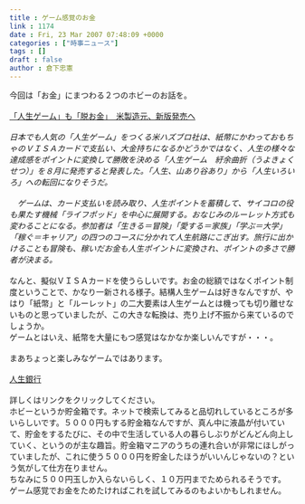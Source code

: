 ```yaml
---
title : ゲーム感覚のお金
link : 1174
date : Fri, 23 Mar 2007 07:48:09 +0000
categories : ["時事ニュース"]
tags : []
draft : false
author : 倉下忠憲
---
```


今回は「お金」にまつわる２つのホビーのお話を。<BR><BR><A HREF="http://www.asahi.com/international/update/0321/003.html" TARGET="_blank">「人生ゲーム」も「脱お金」　米製造元、新版発売へ</A><BR><BR><I>日本でも人気の「人生ゲーム」をつくる米ハズブロ社は、紙幣にかわっておもちゃのＶＩＳＡカードで支払い、大金持ちになるかどうかではなく、人生の様々な達成感をポイントに変換して勝敗を決める「人生ゲーム　紆余曲折（うよきょくせつ）」を８月に発売すると発表した。「人生、山あり谷あり」から「人生いろいろ」への転回になりそうだ。 <BR><BR>　ゲームは、カード支払いを読み取り、人生ポイントを蓄積して、サイコロの役も果たす機械「ライフポッド」を中心に展開する。おなじみのルーレット方式も変わることになる。参加者は「生きる＝冒険」「愛する＝家族」「学ぶ＝大学」「稼ぐ＝キャリア」の四つのコースに分かれて人生航路にこぎ出す。旅行に出かけることも冒険も、稼いだお金も人生ポイントに変換され、ポイントの多さで勝者が決まる。 </I><BR><BR>なんと、擬似ＶＩＳＡカードを使うらしいです。お金の総額ではなくポイント制度ということで、かなり一新される様子。結構人生ゲームは好きなんですが、やはり「紙幣」と「ルーレット」の二大要素は人生ゲームとは機っても切り離せないものと思っていましたが、この大きな転換は、売り上げ不振から来ているのでしょうか。<BR>ゲームとはいえ、紙幣を大量にもつ感覚はなかなか楽しいんですが・・・。<BR><BR>まあちょっと楽しみなゲームではあります。<BR><BR><A HREF="http://www.takaratomy.co.jp/products/jinsei-ginko/" TARGET="_blank">人生銀行</A><BR><BR>詳しくはリンクをクリックしてください。<BR>ホビーというか貯金箱です。ネットで検索してみると品切れしているところが多いらしいです。５０００円もする貯金箱なんですが、真ん中に液晶が付いていて、貯金をするたびに、その中で生活している人の暮らしぶりがどんどん向上していく、というのが主な趣旨。貯金箱マニアのうちの連れ合いが非常にほしがっていましたが、これに使う５０００円を貯金したほうがいいんじゃないの？という気がして仕方在りません。<BR>ちなみに５００円玉しか入らないらしく、１０万円までためられるそうです。<BR>ゲーム感覚でお金をためたければこれを試してみるのもよいかもしれません。<br><br>
